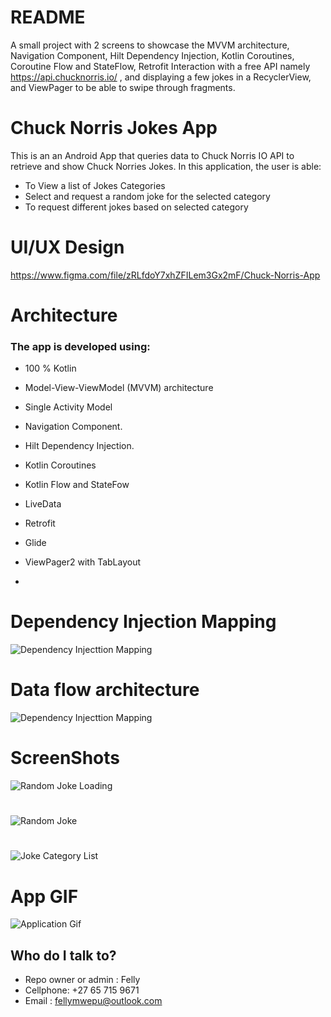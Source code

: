 # README #

A  small project with 2 screens to showcase  the MVVM architecture, Navigation Component, Hilt Dependency Injection, Kotlin Coroutines, Coroutine Flow and StateFlow, Retrofit Interaction  with a free API namely https://api.chucknorris.io/ ,  and displaying a few jokes in a RecyclerView, and  ViewPager to be able to swipe through fragments.

# Chuck Norris Jokes App #
This is an an Android App that queries data to Chuck Norris IO API to retrieve and show Chuck Norries Jokes.
In this application, the user is able:

* To View a list of Jokes Categories
* Select and request a random joke for the selected category
* To request different jokes based on selected category

# UI/UX Design #

https://www.figma.com/file/zRLfdoY7xhZFILem3Gx2mF/Chuck-Norris-App


# Architecture # 

### The app is developed using: ###
* 100 % Kotlin
* Model-View-ViewModel (MVVM) architecture
* Single Activity Model
* Navigation Component.
* Hilt Dependency Injection.
* Kotlin Coroutines
* Kotlin Flow and StateFow
* LiveData
* Retrofit
* Glide
* ViewPager2 with TabLayout

* 
# Dependency Injection Mapping #
![Dependency Injecttion Mapping](/images/chucknorris_app_architecture.png)

# Data flow architecture #
![Dependency Injecttion Mapping](/images/chucknorris_app_data_flow.PNG)

# ScreenShots #
![Random Joke Loading](/images/random_joke_loading.png)
# #
![Random Joke](/images/radom_joke.png)
# #
![Joke Category List](/images/joke_list.png)

 
# App GIF #
![Application Gif](/images/chuck_noris_app.gif)


## Who do I talk to? ##
* Repo owner or admin : Felly
* Cellphone: +27 65 715 9671
* Email : fellymwepu@outlook.com